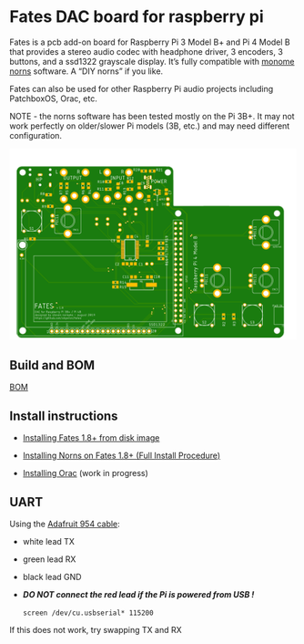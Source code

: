 # Fates DAC board for raspberry pi

Fates is a pcb add-on board for Raspberry Pi 3 Model B+ and Pi 4 Model B that provides a stereo audio codec with headphone driver, 3 encoders, 3 buttons, and a ssd1322 grayscale display. It’s fully compatible with [monome norns](<https://github.com/monome/norns>) software. A “DIY norns” if you like. 

Fates can also be used for other Raspberry Pi audio projects including PatchboxOS, Orac, etc.

NOTE - the norns software has been tested mostly on the Pi 3B+. It may not work perfectly on older/slower Pi models (3B, etc.) and may need different configuration. 

![<fates pcb top>](<hardware/fates1.8_top.png>)

## Build and BOM

[BOM](hardware/BOM.md)


## Install instructions

- [Installing Fates 1.8+ from disk image](https://github.com/okyeron/fates/blob/master/install/norns/Norns_disk_image_install.md)

- [Installing Norns on Fates  1.8+ (Full Install Procedure)](https://github.com/okyeron/fates/blob/master/install/norns/Norns_install_instructions_1.8.md)

- [Installing Orac](https://github.com/okyeron/fates/blob/master/install/orac/README.md) (work in progress) 


## UART

Using the [Adafruit 954 cable](https://www.adafruit.com/product/954):
- white lead TX
- green lead RX
- black lead GND
- ***DO NOT connect the red lead if the Pi is powered from USB !***

  `screen /dev/cu.usbserial* 115200`

If this does not work, try swapping TX and RX